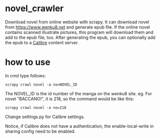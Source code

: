 # novel_crawler
Download novel from online website with scrapy.
It can download novel from https://www.wenku8.net and generate epub file. If the online novel contains scanned illustrate pictures, this program will download them and add to the epub file, too.
After generating the epub, you can optionally add the epub to a [Calibre](https://calibre-ebook.com/) content server.

# how to use
In cmd type follows:
```
scrapy crawl novel -a no=NOVEL_ID
```
The NOVEL_ID is the id number of the manga on the wenku8 site.
eg. For novel "BACCANO!", it is 218, so the command would be like this:
```
scrapy crawl novel -a no=218
```

Change settings.py for Calibre settings.

Notice, if Calibre does not have a authentication, the enable-local-write in sharing config need to be enabled.